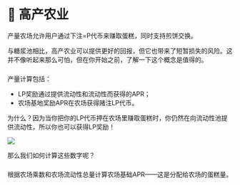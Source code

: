 # 🚜 高产农业

产量农场允许用户通过下注=P代币来赚取蛋糕，同时支持煎饼交换。

与糖浆池相比，高产农业可以提供更好的回报，但它也带来了短暂损失的风险。这并不像听起来那么可怕，但在你开始之前，了解一下这个概念是值得的。

### &#x20;<a href="#reward-calculations" id="reward-calculations"></a>

产量计算包括：

* LP奖励通过提供流动性和流动性而获得的APR；
* 农场基地奖励APR在农场获得赌注LP代币。

为什么？因为当你把你的LP代币押在农场里赚取蛋糕时，你仍然在向流动性池提供流动性，所以你也可以获得LP奖励！

![](https://1397868517-files.gitbook.io/\~/files/v0/b/gitbook-x-prod.appspot.com/o/spaces%2F-MHREX7DHcljbY5IkjgJ-1972196547%2Fuploads%2FaQN1eh9XWffruTMndjhH%2FFrame%201.png?alt=media\&token=a1185f3f-b497-44d0-991c-0881b728759a)

那么我们如何计算这些数字呢？

### &#x20;<a href="#calculating-farm-base-reward-apr" id="calculating-farm-base-reward-apr"></a>

根据农场乘数和农场流动性总量计算农场基础APR——这是分配给农场的蛋糕量。

### &#x20;<a href="#calculating-lp-reward-apr" id="calculating-lp-reward-apr"></a>

